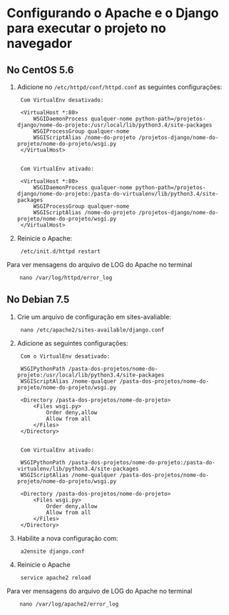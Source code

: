 Configurando o Apache e o Django para executar o projeto no navegador
===

No CentOS 5.6
---

1. Adicione no `/etc/httpd/conf/httpd.conf` as seguintes configurações:

        Com VirtualEnv desativado:

        <VirtualHost *:80>
            WSGIDaemonProcess qualquer-nome python-path=/projetos-django/nome-do-projeto:/usr/local/lib/python3.4/site-packages
            WSGIProcessGroup qualquer-nome
            WSGIScriptAlias /nome-do-projeto /projetos-django/nome-do-projeto/nome-do-projeto/wsgi.py
        </VirtualHost>


        Com VirtualEnv ativado:

        <VirtualHost *:80>
            WSGIDaemonProcess qualquer-nome python-path=/projetos-django/nome-do-projeto:/pasta-do-virtualenv/lib/python3.4/site-packages
            WSGIProcessGroup qualquer-nome
            WSGIScriptAlias /nome-do-projeto /projetos-django/nome-do-projeto/nome-do-projeto/wsgi.py
        </VirtualHost>


2. Reinicie o Apache:

        /etc/init.d/httpd restart


Para ver mensagens do arquivo de LOG do Apache no terminal

        nano /var/log/httpd/error_log



No Debian 7.5
---

1. Crie um arquivo de configuração em sites-avaliable:

        nano /etc/apache2/sites-available/django.conf


2. Adicione as seguintes configurações:

        Com o VirtualEnv desativado:

        WSGIPythonPath /pasta-dos-projetos/nome-do-projeto:/usr/local/lib/python3.4/site-packages
        WSGIScriptAlias /nome-qualquer /pasta-dos-projetos/nome-do-projeto/nome-do-projeto/wsgi.py

        <Directory /pasta-dos-projetos/nome-do-projeto>
            <Files wsgi.py>
                Order deny,allow
                Allow from all
            </Files>
        </Directory>


        Com VirtualEnv ativado:

        WSGIPythonPath /pasta-dos-projetos/nome-do-projeto:/pasta-do-virtualenv/lib/python3.4/site-packages
        WSGIScriptAlias /nome-qualquer /pasta-dos-projetos/nome-do-projeto/nome-do-projeto/wsgi.py

        <Directory /pasta-dos-projetos/nome-do-projeto>
            <Files wsgi.py>
                Order deny,allow
                Allow from all
            </Files>
        </Directory>


3. Habilite a nova configuração com:

        a2ensite django.conf


4. Reinicie o Apache

        service apache2 reload


Para ver mensagens do arquivo de LOG do Apache no terminal

        nano /var/log/apache2/error_log
